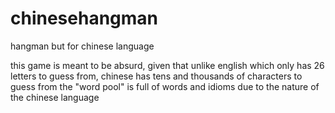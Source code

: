 # chinesehangman
hangman but for chinese language

this game is meant to be absurd, given that unlike english which only has 26 letters to guess from, chinese has tens and thousands of characters to guess from
the "word pool" is full of words and idioms due to the nature of the chinese language
